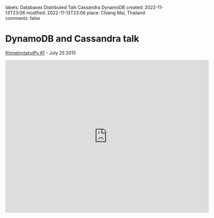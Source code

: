 labels: Databases
        Distributed
        Talk
        Cassandra
        DynamoDB
created: 2022-11-13T23:06
modified: 2022-11-13T23:06
place: Chiang Mai, Thailand
comments: false

# DynamoDB and Cassandra talk

[KhmelnytskyiPy #1](https://dou.ua/calendar/7891/) - July 25 2015

<iframe
    width="640"
    height="480"
    src="https://www.youtube.com/embed/Y576t3B3LEY"
    frameborder="0"
    allow="autoplay; encrypted-media"
    allowfullscreen
>
</iframe>
